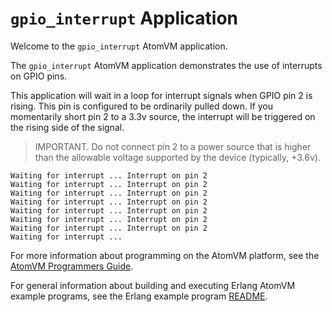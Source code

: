 # `gpio_interrupt` Application

Welcome to the `gpio_interrupt` AtomVM application.

The `gpio_interrupt` AtomVM application demonstrates the use of interrupts on GPIO pins.

This application will wait in a loop for interrupt signals when GPIO pin 2 is rising.  This pin is configured to be ordinarily pulled down.  If you momentarily short pin 2 to a 3.3v source, the interrupt will be triggered on the rising side of the signal.

> IMPORTANT.  Do not connect pin 2 to a power source that is higher than the allowable voltage supported by the device (typically, +3.6v).

    Waiting for interrupt ... Interrupt on pin 2
    Waiting for interrupt ... Interrupt on pin 2
    Waiting for interrupt ... Interrupt on pin 2
    Waiting for interrupt ... Interrupt on pin 2
    Waiting for interrupt ... Interrupt on pin 2
    Waiting for interrupt ... Interrupt on pin 2
    Waiting for interrupt ... Interrupt on pin 2
    Waiting for interrupt ...

For more information about programming on the AtomVM platform, see the [AtomVM Programmers Guide](https://doc.atomvm.net/programmers-guide.html).

For general information about building and executing Erlang AtomVM example programs, see the Erlang example program [README](../README.md).
